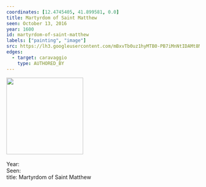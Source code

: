 ```yaml
---
coordinates: [12.4745405, 41.899581, 0.0]
title: Martyrdom of Saint Matthew
seen: October 13, 2016
year: 1600
id: martyrdom-of-saint-matthew
labels: ["painting", "image"]
src: https://lh3.googleusercontent.com/mBxvTb0uz1hyMTB0-PB7iMnNtIDAMt8MjtE6jt5b5QfRM9kA0RU1gjBGdh-D3ZVorGksE609TrVvAjDebs0DNEqQCYhv6LbUXcGsJiPCG-59BYzx8Bs58CG78SPfvhtq
edges:
  - target: caravaggio
    type: AUTHORED_BY
---
```


<img src="https://lh3.googleusercontent.com/mBxvTb0uz1hyMTB0-PB7iMnNtIDAMt8MjtE6jt5b5QfRM9kA0RU1gjBGdh-D3ZVorGksE609TrVvAjDebs0DNEqQCYhv6LbUXcGsJiPCG-59BYzx8Bs58CG78SPfvhtq" height="200" width="auto" /><br><br>Year: <br>Seen: <br>title: Martyrdom of Saint Matthew